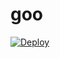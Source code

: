# goo
<a href="https://heroku.com/deploy?template=https://github.com/onimac92/goo">
  <img src="https://www.herokucdn.com/deploy/button.svg" alt="Deploy">
</a>

